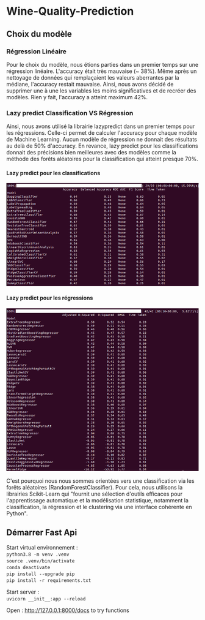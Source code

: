# Wine-Quality-Prediction

## Choix du modèle

### Régression Linéaire
Pour le choix du modèle, nous étions parties dans un premier temps sur une régression linéaire. L'accuracy était très mauvaise (~ 38%). Même après un nettoyage de données qui remplaçaient les valeurs aberrantes par la médiane, l'accuracy restait mauvaise. Ainsi, nous avons décidé de supprimer une à une les variables les moins significatives et de recréer des modèles. Rien y fait, l'accuracy a atteint maximum 42%.

### Lazy predict Classification VS Régression
Ainsi, nous avons utilisé la librairie lazypredict dans un premier temps pour les régressions. Celle-ci permet de calculer l'accuracy pour chaque modèle de Machine Learning. Aucun modèle de régression ne donnait des résultats au delà de 50% d'accuracy. En revance, lazy predict pour les classifications donnait des précisions bien meilleures avec des modèles comme la méthode des forêts aléatoires pour la classification qui atteint presque 70%.

#### Lazy predict pour les classifications
![alazy_predict_classifier](img/lazy_predict_classifier.png)

#### Lazy predict pour les régressions
![lazy_predict_classifier](img/lazy_predict_regressor.png)

C'est pourquoi nous nous sommes orientées vers une classification via les forêts aléatoires (RandomForestClassifier). Pour cela, nous utilisons la librairies Scikit-Learn qui "fournit une sélection d'outils efficaces pour l'apprentissage automatique et la modélisation statistique, notamment la classification, la régression et le clustering via une interface cohérente en Python".

## Démarrer Fast Api
Start virtual environnement :  
``python3.8 -m venv .venv``  
``source .venv/bin/activate``  
``conda deactivate``  
``pip install --upgrade pip``  
``pip install -r requirements.txt``  
  
Start server :   
``uvicorn __init__:app --reload``  

Open : http://127.0.0.1:8000/docs to try functions
